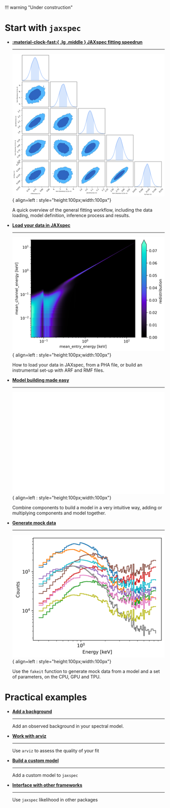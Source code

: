 !!! warning "Under construction"

# Start with `jaxspec`

<div class="grid cards" markdown>

-   [__:material-clock-fast:{ .lg .middle } JAXspec fitting speedrun__](fitting_example.md)

    ---

    ![JAXspec fitting speedrun](statics/fitting.png){ align=left : style="height:100px;width:100px"}

    A quick overview of the general fitting workflow, including the data loading, model
    definition, inference process and results.


-   [__Load your data in JAXspec__](load_data.ipynb)

    ---

    ![JAXspec rmf](statics/rmf.png){ align=left : style="height:100px;width:100px"}

    How to load your data in JAXspec, from a PHA file, or build an instrumental set-up with ARF and RMF files.

-   [__Model building made easy__](build_model.md)

    ---

    ![JAXspec model](statics/model.png){ align=left : style="height:100px;width:100px"}

    Combine components to build a model in a very intuitive way, adding or multiplying components and model together.


-   [__Generate mock data__](fakeits.md)

    ---

    ![JAXspec fakeits](statics/fakeits.png){ align=left : style="height:100px;width:100px"}

    Use the `fakeit` function to generate mock data from a model and a set of parameters, on the CPU, GPU and TPU.


</div>

# Practical examples

<div class="grid cards" markdown>

-   [__Add a background__](background.md)

    ---

    Add an observed background in your spectral model.

-   [__Work with arviz__](result_analysis.ipynb)

    ---

    Use `arviz` to assess the quality of your fit

-   [__Build a custom model__](build_custom_model.ipynb)

    ---

    Add a custom model to `jaxspec`

-   [__Interface with other frameworks__](external_samplers.ipynb)

    ---

    Use `jaxspec` likelihood in other packages


</div>